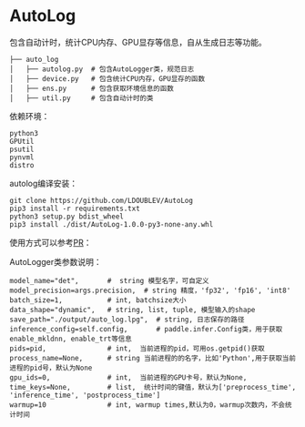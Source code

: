
# AutoLog

包含自动计时，统计CPU内存、GPU显存等信息，自从生成日志等功能。
```
├── auto_log
│   ├── autolog.py  # 包含AutoLogger类，规范日志
│   ├── device.py   # 包含统计CPU内存，GPU显存的函数
│   ├── ens.py      # 包含获取环境信息的函数
│   ├── util.py     # 包含自动计时的类

```

依赖环境：
```
python3
GPUtil
psutil
pynvml
distro
```

autolog编译安装：
```
git clone https://github.com/LDOUBLEV/AutoLog
pip3 install -r requirements.txt
python3 setup.py bdist_wheel
pip3 install ./dist/AutoLog-1.0.0-py3-none-any.whl
```


使用方式可以参考[PR](https://github.com/PaddlePaddle/PaddleOCR/pull/3182/files)：

AutoLogger类参数说明：
```
model_name="det",       #  string 模型名字，可自定义
model_precision=args.precision,  # string 精度，'fp32', 'fp16', 'int8'
batch_size=1,           # int, batchsize大小
data_shape="dynamic",   # string, list, tuple, 模型输入的shape
save_path="./output/auto_log.lpg",  # string, 日志保存的路径
inference_config=self.config,       # paddle.infer.Config类，用于获取enable_mkldnn, enable_trt等信息 
pids=pid,               # int,  当前进程的pid，可用os.getpid()获取
process_name=None,      # string 当前进程的的名字，比如'Python',用于获取当前进程的pid号，默认为None
gpu_ids=0,              # int,  当前进程的GPU卡号，默认为None,
time_keys=None,         # list,  统计时间的键值，默认为['preprocess_time', 'inference_time', 'postprocess_time']
warmup=10               # int, warmup times,默认为0，warmup次数内，不会统计时间
```

